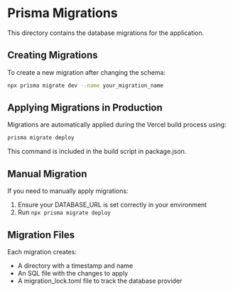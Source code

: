 # Prisma Migrations

This directory contains the database migrations for the application.

## Creating Migrations

To create a new migration after changing the schema:

```bash
npx prisma migrate dev --name your_migration_name
```

## Applying Migrations in Production

Migrations are automatically applied during the Vercel build process using:

```bash
prisma migrate deploy
```

This command is included in the build script in package.json.

## Manual Migration

If you need to manually apply migrations:

1. Ensure your DATABASE_URL is set correctly in your environment
2. Run `npx prisma migrate deploy`

## Migration Files

Each migration creates:

- A directory with a timestamp and name
- An SQL file with the changes to apply
- A migration_lock.toml file to track the database provider 